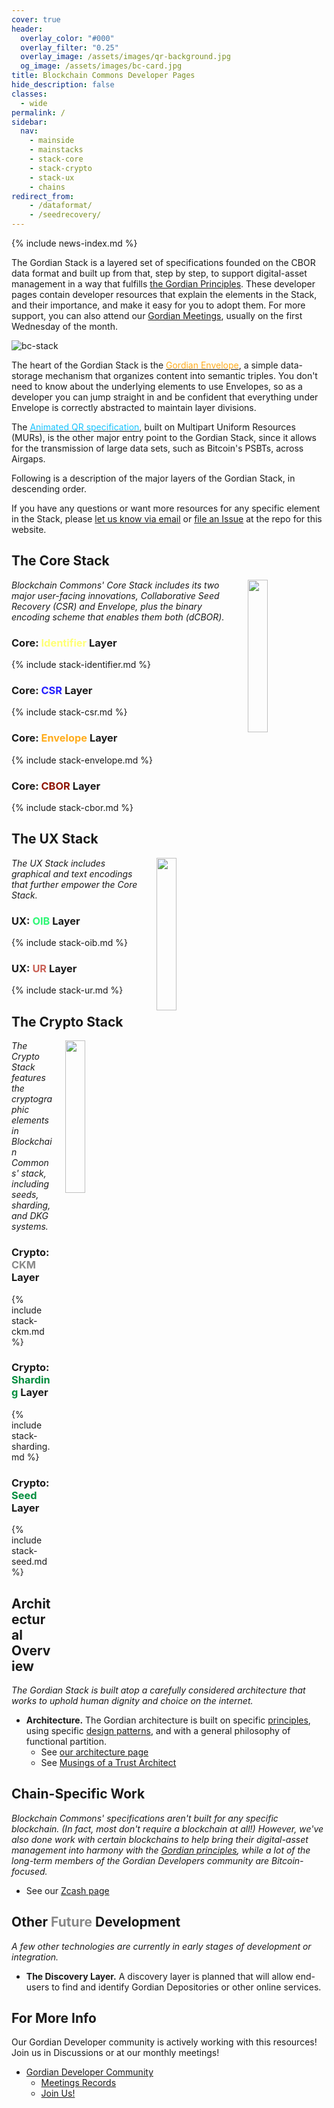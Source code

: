 ```yaml
---
cover: true
header:
  overlay_color: "#000"
  overlay_filter: "0.25"
  overlay_image: /assets/images/qr-background.jpg
  og_image: /assets/images/bc-card.jpg
title: Blockchain Commons Developer Pages
hide_description: false
classes:
  - wide
permalink: /
sidebar:
  nav:
    - mainside
    - mainstacks
    - stack-core
    - stack-crypto
    - stack-ux
    - chains
redirect_from:
    - /dataformat/
    - /seedrecovery/
---
```


{% include news-index.md %}

The Gordian Stack is a layered set of specifications founded on the CBOR data format and built up from that, step by step, to support digital-asset management in a way that fulfills [the Gordian Principles](/principles/). These developer pages contain developer resources that
explain the elements in the Stack, and their importance, and make it easy
for you to adopt them. For more support, you can also attend our [Gordian Meetings](https://developer.blockchaincommons.com/meetings/), usually on the first Wednesday of the month.

![bc-stack](https://developer.blockchaincommons.com/assets/images/bc-stack.png)

The heart of the Gordian Stack is the [<font color="#ffac1c">Gordian Envelope</font>](/envelope/), a simple data-storage mechanism that organizes content into semantic triples. You don't need to know about the underlying elements to use Envelopes, so as a developer you can jump straight in and be confident that everything under Envelope is correctly abstracted to maintain layer divisions.

The [<font color="#17c3ff">Animated QR specification</font>](/animated-qrs), built on Multipart Uniform Resources (MURs), is the other major entry point to the Gordian Stack, since it allows for the transmission of large data sets, such as Bitcoin's PSBTs, across Airgaps.

Following is a description of the major layers of the Gordian Stack, in descending order.

If you have any questions or want more resources for any specific
element in the Stack, please [let us know via
email](mailto:team@blockchaincommons.com) or [file an
Issue](https://github.com/BlockchainCommons/developer-web-site/issues)
at the repo for this website.

## The Core Stack

<a href="/core-stack/"><img src="https://developer.blockchaincommons.com/assets/images/bc-stack-core.png" style="float: right; margin-left: 20px;" width="25%"></a>

_Blockchain Commons' Core Stack includes its two major user-facing innovations, Collaborative Seed Recovery (CSR) and Envelope, plus the binary encoding scheme that enables them both (dCBOR)._

### Core: <font color="#ffff76">Identifier</font> Layer

{% include stack-identifier.md %}

### Core: <font color="#221dff">CSR</font> Layer

{% include stack-csr.md %}

### Core: <font color="#ffac1c">Envelope</font> Layer

{% include stack-envelope.md %}

### Core: <font color="#8f1402">CBOR</font> Layer

{% include stack-cbor.md %}

## The UX Stack

<a href="/ux-stack/"><img src="https://developer.blockchaincommons.com/assets/images/bc-stack-ux.png" style="margin-left: 20px; float: right" width="25%"></a><i>The UX Stack includes graphical and text encodings that further empower the Core Stack.</i>

### UX: <font color="#2df775">OIB</font> Layer

{% include stack-oib.md %}

### UX: <font color="#c96055">UR</font> Layer

{% include stack-ur.md %}

## The Crypto Stack

<a href="/crypto-stack/"><img src="https://developer.blockchaincommons.com/assets/images/bc-stack-crypto.png" style="float: right; margin-left: 20px" width="25%"></a>

_The Crypto Stack features the cryptographic elements in Blockchain Commons' stack, including seeds, sharding, and DKG systems._

### Crypto: <font color="#888888">CKM</font> Layer

{% include stack-ckm.md %}

### Crypto: <font color="#038e3e">Sharding</font> Layer

{% include stack-sharding.md %}

### Crypto: <font color="#038e3e">Seed</font> Layer

{% include stack-seed.md %}

## Architectural Overview

_The Gordian Stack is built atop a carefully considered architecture that works to uphold human dignity and choice on the internet._

* **Architecture.** The Gordian architecture is built on specific [principles](/principles/), using specific [design patterns](/architecture/patterns/auth/), and with a general philosophy of functional partition.
   * See [our architecture page](/architecture/)
   * See [Musings of a Trust Architect](https://www.blockchaincommons.com/musings/)

## Chain-Specific Work

_Blockchain Commons' specifications aren't built for any specific blockchain. (In fact, most don't require a blockchain at all!) However, we've also done work with certain blockchains to help bring their digital-asset management into harmony with the [Gordian principles](/principles/), while a lot of the long-term members of the Gordian Developers community are Bitcoin-focused._

   * See our [Zcash page](/chains/zcash/)

   ## Other <font color="#888888">Future</font> Development

_A few other technologies are currently in early stages of development or integration._

* **The Discovery Layer.** A discovery layer is planned that will allow end-users to find and identify Gordian Depositories or other online services.
  
## For More Info

Our Gordian Developer community is actively working with this resources! Join us in Discussions or at our monthly meetings!

* [Gordian Developer Community](https://github.com/BlockchainCommons/Gordian-Developer-Community/discussions)
   * [Meetings Records](https://github.com/BlockchainCommons/Gordian-Developer-Community/blob/master/meetings/README.md)
   * [Join Us!](https://www.blockchaincommons.com/subscribe/)
